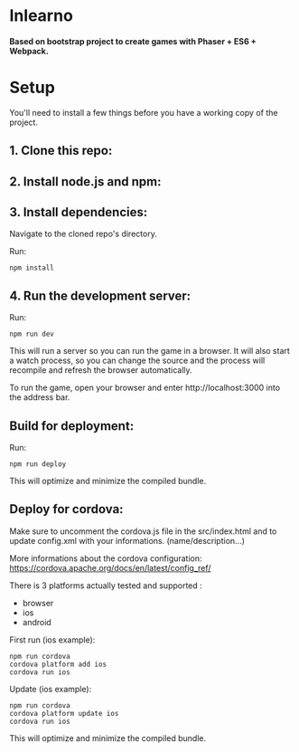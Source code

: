# Inlearno 

#### Based on bootstrap project to create games with Phaser + ES6 + Webpack.

# Setup

You'll need to install a few things before you have a working copy of the project.

## 1. Clone this repo:

## 2. Install node.js and npm:

## 3. Install dependencies:

Navigate to the cloned repo's directory.

Run:

`npm install`

## 4. Run the development server:

Run:

`npm run dev`

This will run a server so you can run the game in a browser. It will also start a watch process, so you can change the source and the process will recompile and refresh the browser automatically.

To run the game, open your browser and enter http://localhost:3000 into the address bar.

## Build for deployment:

Run:

`npm run deploy`

This will optimize and minimize the compiled bundle.

## Deploy for cordova:

Make sure to uncomment the cordova.js file in the src/index.html and to update config.xml with your informations. (name/description...)

More informations about the cordova configuration:
https://cordova.apache.org/docs/en/latest/config_ref/

There is 3 platforms actually tested and supported :

- browser
- ios
- android

First run (ios example):

```
npm run cordova
cordova platform add ios
cordova run ios
```

Update (ios example):

```
npm run cordova
cordova platform update ios
cordova run ios
```

This will optimize and minimize the compiled bundle.
